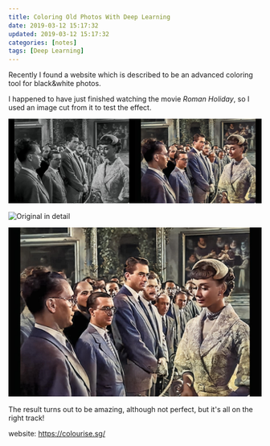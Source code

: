 ```yaml
---
title: Coloring Old Photos With Deep Learning
date: 2019-03-12 15:17:32
updated: 2019-03-12 15:17:32
categories: [notes]
tags: [Deep Learning]
---
```


Recently I found a website which is described to be an advanced coloring tool for black&white photos.

I happened to have just finished watching the movie *Roman Holiday*, so I used an image cut from it to test the effect.

![Comparison](1552243721014.png)



![Original in detail](1552243811403.png)



![Result in detail](1552243769960.png)



The result turns out to be amazing, although not perfect, but it's all on the right track!

website: https://colourise.sg/